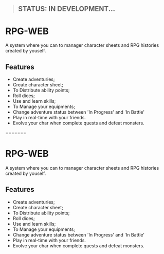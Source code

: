 
>## STATUS: IN DEVELOPMENT...


# RPG-WEB
A system where you can to manager character sheets and RPG histories created by youself.



## Features

  - Create adventuries;
  - Create character sheet;
  - To Distribute ability points;
  - Roll dices;
  - Use and learn skills;
  - To Manage your equipments; 
  - Change adventure status between 'In Progress' and 'In Battle'
  - Play in real-time with your friends.
  - Evolve your char when complete quests and defeat monsters. 


=======
# RPG-WEB
A system where you can to manager character sheets and RPG histories created by youself.



## Features

  - Create adventuries;
  - Create character sheet;
  - To Distribute ability points;
  - Roll dices;
  - Use and learn skills;
  - To Manage your equipments; 
  - Change adventure status between 'In Progress' and 'In Battle'
  - Play in real-time with your friends.
  - Evolve your char when complete quests and defeat monsters. 



